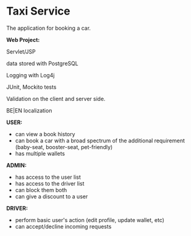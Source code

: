 # Taxi Service 

The application for booking a car.  


**Web Project:**

Servlet/JSP

data stored with PostgreSQL

Logging with Log4j

JUnit, Mockito tests

Validation on the client and server side.

BE|EN localization

**USER:**
* can view a book history
* can book a car with  a broad spectrum of the additional requirement (baby-seat, booster-seat, pet-friendly) 
* has multiple wallets

**ADMIN:**
* has access to the user list
* has access to the driver list
* can block them both
* can give a discount to a user

**DRIVER:**
* perform basic user's action (edit profile, update wallet, etc)
* can accept/decline incoming requests
 
